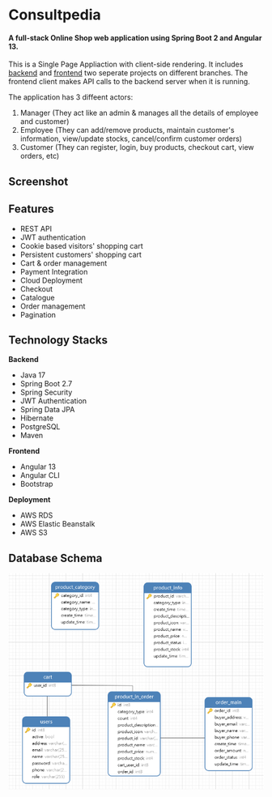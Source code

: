 # Consultpedia

#### A full-stack Online Shop web application using Spring Boot 2 and Angular 13. 
This is a Single Page Appliaction with client-side rendering. It includes [backend](https://github.com/Taran05/Consultpedia/tree/master/backend) and [frontend](https://github.com/Taran05/Consultpedia/tree/master/frontend) two seperate projects on different branches.
The frontend client makes API calls to the backend server when it is running.

The application has 3 diffeent actors:
1) Manager (They act like an admin & manages all the details of employee and customer)
2) Employee (They can add/remove products, maintain customer's information, view/update stocks, cancel/confirm customer orders)
3) Customer (They can register, login, buy products, checkout cart, view orders, etc)

## Screenshot




## Features
- REST API
- JWT authentication
- Cookie based visitors' shopping cart
- Persistent customers' shopping cart
- Cart & order management
- Payment Integration
- Cloud Deployment
- Checkout
- Catalogue
- Order management
- Pagination
## Technology Stacks
**Backend**
  - Java 17
  - Spring Boot 2.7
  - Spring Security
  - JWT Authentication
  - Spring Data JPA
  - Hibernate
  - PostgreSQL
  - Maven

**Frontend**
  - Angular 13
  - Angular CLI
  - Bootstrap

**Deployment**
  - AWS RDS
  - AWS Elastic Beanstalk
  - AWS S3

## Database Schema

![](https://raw.githubusercontent.com/zhulinn/blog/hexo/source/uploads/post_pics/spring-angular/db.png)


